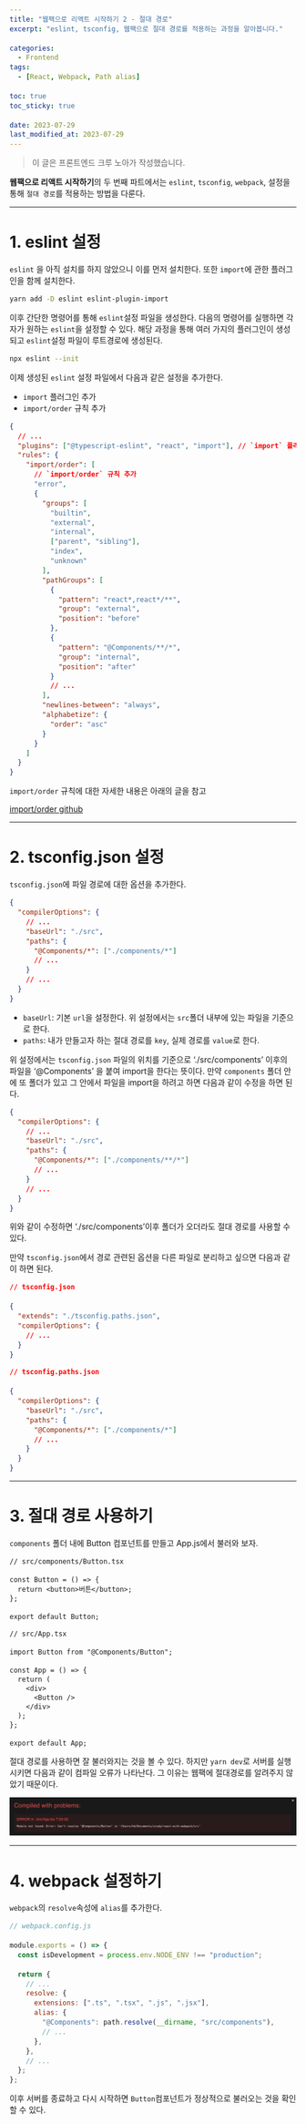 ```yaml
---
title: "웹팩으로 리액트 시작하기 2 - 절대 경로"
excerpt: "eslint, tsconfig, 웹팩으로 절대 경로를 적용하는 과정을 알아봅니다."

categories:
  - Frontend
tags:
  - [React, Webpack, Path alias]

toc: true
toc_sticky: true

date: 2023-07-29
last_modified_at: 2023-07-29
---
```


> 이 글은 프론트엔드 크루 노아가 작성했습니다.

**웹팩으로 리액트 시작하기**의 두 번째 파트에서는 `eslint`, `tsconfig`, `webpack`, 설정을 통해 `절대 경로`를 적용하는 방법을 다룬다.

---

# 1. eslint 설정

`eslint` 을 아직 설치를 하지 않았으니 이를 먼저 설치한다. 또한 `import`에 관한 플러그인을 함께 설치한다.

```bash
yarn add -D eslint eslint-plugin-import
```

이후 간단한 명령어를 통해 `eslint`설정 파일을 생성한다. 다음의 명령어를 실행하면 각자가 원하는 `eslint`을 설정할 수 있다. 해당 과정을 통해 여러 가지의 플러그인이 생성되고 `eslint`설정 파일이 루트경로에 생성된다.

```bash
npx eslint --init
```

이제 생성된 `eslint` 설정 파일에서 다음과 같은 설정을 추가한다.

- `import` 플러그인 추가
- `import/order` 규칙 추가

```json
{
  // ...
  "plugins": ["@typescript-eslint", "react", "import"], // `import` 플러그인 추가
  "rules": {
    "import/order": [
      // `import/order` 규칙 추가
      "error",
      {
        "groups": [
          "builtin",
          "external",
          "internal",
          ["parent", "sibling"],
          "index",
          "unknown"
        ],
        "pathGroups": [
          {
            "pattern": "react*,react*/**",
            "group": "external",
            "position": "before"
          },
          {
            "pattern": "@Components/**/*",
            "group": "internal",
            "position": "after"
          }
          // ...
        ],
        "newlines-between": "always",
        "alphabetize": {
          "order": "asc"
        }
      }
    ]
  }
}
```

`import/order` 규칙에 대한 자세한 내용은 아래의 글을 참고

[import/order github](https://github.com/import-js/eslint-plugin-import/blob/main/docs/rules/order.md)

---

# 2. tsconfig.json 설정

`tsconfig.json`에 파일 경로에 대한 옵션을 추가한다.

```json
{
  "compilerOptions": {
    // ...
    "baseUrl": "./src",
    "paths": {
      "@Components/*": ["./components/*"]
      // ...
    }
    // ...
  }
}
```

- `baseUrl`: 기본 `url`을 설정한다. 위 설정에서는 `src`폴더 내부에 있는 파일을 기준으로 한다.
- `paths`: 내가 만들고자 하는 절대 경로를 `key`, 실제 경로를 `value`로 한다.

위 설정에서는 `tsconfig.json` 파일의 위치를 기준으로 ‘./src/components’ 이후의 파일을 ‘@Components’ 을 붙여 import을 한다는 뜻이다. 만약 `components` 폴더 안에 또 폴더가 있고 그 안에서 파일을 import을 하려고 하면 다음과 같이 수정을 하면 된다.

```json
{
  "compilerOptions": {
    // ...
    "baseUrl": "./src",
    "paths": {
      "@Components/*": ["./components/**/*"]
      // ...
    }
    // ...
  }
}
```

위와 같이 수정하면 ‘./src/components’이후 폴더가 오더라도 절대 경로를 사용할 수 있다.

만약 `tsconfig.json`에서 경로 관련된 옵션을 다른 파일로 분리하고 싶으면 다음과 같이 하면 된다.

```json
// tsconfig.json

{
  "extends": "./tsconfig.paths.json",
  "compilerOptions": {
    // ...
  }
}
```

```json
// tsconfig.paths.json

{
  "compilerOptions": {
    "baseUrl": "./src",
    "paths": {
      "@Components/*": ["./components/*"]
      // ...
    }
  }
}
```

---

# 3. 절대 경로 사용하기

`components` 폴더 내에 Button 컴포넌트를 만들고 App.js에서 불러와 보자.

```tsx
// src/components/Button.tsx

const Button = () => {
  return <button>버튼</button>;
};

export default Button;
```

```tsx
// src/App.tsx

import Button from "@Components/Button";

const App = () => {
  return (
    <div>
      <Button />
    </div>
  );
};

export default App;
```

절대 경로를 사용하면 잘 불러와지는 것을 볼 수 있다. 하지만 `yarn dev`로 서버를 실행시키면 다음과 같이 컴파일 오류가 나타난다. 그 이유는 웹팩에 절대경로를 알려주지 않았기 때문이다.

![경로 에러](./img/path_error.png)

---

# 4. webpack 설정하기

`webpack`의 `resolve`속성에 `alias`를 추가한다.

```javascript
// webpack.config.js

module.exports = () => {
  const isDevelopment = process.env.NODE_ENV !== "production";

  return {
    // ...
    resolve: {
      extensions: [".ts", ".tsx", ".js", ".jsx"],
      alias: {
        "@Components": path.resolve(__dirname, "src/components"),
        // ...
      },
    },
    // ...
  };
};
```

이후 서버를 종료하고 다시 시작하면 `Button`컴포넌트가 정상적으로 불러오는 것을 확인할 수 있다.
